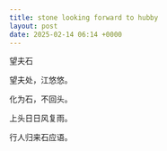 ```yaml
---
title: stone looking forward to hubby
layout: post
date: 2025-02-14 06:14 +0000
---
```


望夫石

望夫处，江悠悠。

化为石，不回头。

上头日日风复雨。

行人归来石应语。
